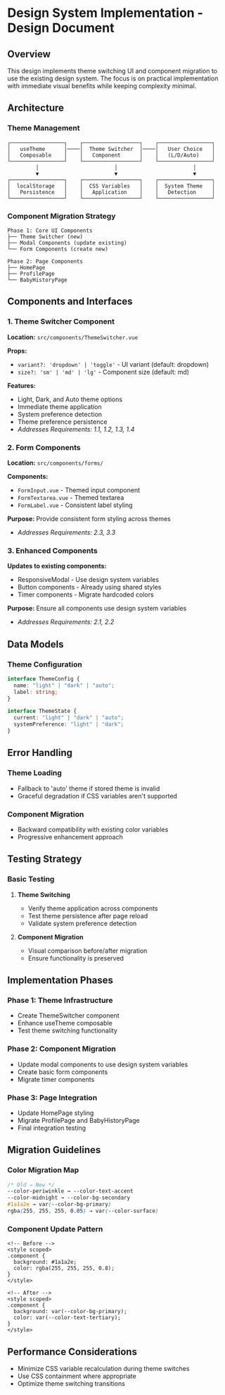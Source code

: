 # Design System Implementation - Design Document

## Overview

This design implements theme switching UI and component migration to use the existing design system. The focus is on practical implementation with immediate visual benefits while keeping complexity minimal.

## Architecture

### Theme Management

```
┌─────────────────┐    ┌──────────────────┐    ┌─────────────────┐
│   useTheme      │────│  Theme Switcher  │────│   User Choice   │
│   Composable    │    │   Component      │    │   (L/D/Auto)    │
└─────────────────┘    └──────────────────┘    └─────────────────┘
         │                        │                        │
         ▼                        ▼                        ▼
┌─────────────────┐    ┌──────────────────┐    ┌─────────────────┐
│  localStorage   │    │  CSS Variables   │    │  System Theme   │
│   Persistence   │    │   Application    │    │   Detection     │
└─────────────────┘    └──────────────────┘    └─────────────────┘
```

### Component Migration Strategy

```
Phase 1: Core UI Components
├── Theme Switcher (new)
├── Modal Components (update existing)
└── Form Components (create new)

Phase 2: Page Components
├── HomePage
├── ProfilePage
└── BabyHistoryPage
```

## Components and Interfaces

### 1. Theme Switcher Component

**Location:** `src/components/ThemeSwitcher.vue`

**Props:**

- `variant?: 'dropdown' | 'toggle'` - UI variant (default: dropdown)
- `size?: 'sm' | 'md' | 'lg'` - Component size (default: md)

**Features:**

- Light, Dark, and Auto theme options
- Immediate theme application
- System preference detection
- Theme preference persistence
- _Addresses Requirements: 1.1, 1.2, 1.3, 1.4_

### 2. Form Components

**Location:** `src/components/forms/`

**Components:**

- `FormInput.vue` - Themed input component
- `FormTextarea.vue` - Themed textarea
- `FormLabel.vue` - Consistent label styling

**Purpose:** Provide consistent form styling across themes

- _Addresses Requirements: 2.3, 3.3_

### 3. Enhanced Components

**Updates to existing components:**

- ResponsiveModal - Use design system variables
- Button components - Already using shared styles
- Timer components - Migrate hardcoded colors

**Purpose:** Ensure all components use design system variables

- _Addresses Requirements: 2.1, 2.2_

## Data Models

### Theme Configuration

```typescript
interface ThemeConfig {
  name: "light" | "dark" | "auto";
  label: string;
}

interface ThemeState {
  current: "light" | "dark" | "auto";
  systemPreference: "light" | "dark";
}
```

## Error Handling

### Theme Loading

- Fallback to 'auto' theme if stored theme is invalid
- Graceful degradation if CSS variables aren't supported

### Component Migration

- Backward compatibility with existing color variables
- Progressive enhancement approach

## Testing Strategy

### Basic Testing

1. **Theme Switching**

   - Verify theme application across components
   - Test theme persistence after page reload
   - Validate system preference detection

2. **Component Migration**
   - Visual comparison before/after migration
   - Ensure functionality is preserved

## Implementation Phases

### Phase 1: Theme Infrastructure

- Create ThemeSwitcher component
- Enhance useTheme composable
- Test theme switching functionality

### Phase 2: Component Migration

- Update modal components to use design system variables
- Create basic form components
- Migrate timer components

### Phase 3: Page Integration

- Update HomePage styling
- Migrate ProfilePage and BabyHistoryPage
- Final integration testing

## Migration Guidelines

### Color Migration Map

```css
/* Old → New */
--color-periwinkle → --color-text-accent
--color-midnight → --color-bg-secondary
#1a1a2e → var(--color-bg-primary)
rgba(255, 255, 255, 0.05) → var(--color-surface)
```

### Component Update Pattern

```vue
<!-- Before -->
<style scoped>
.component {
  background: #1a1a2e;
  color: rgba(255, 255, 255, 0.8);
}
</style>

<!-- After -->
<style scoped>
.component {
  background: var(--color-bg-primary);
  color: var(--color-text-tertiary);
}
</style>
```

## Performance Considerations

- Minimize CSS variable recalculation during theme switches
- Use CSS containment where appropriate
- Optimize theme switching transitions
